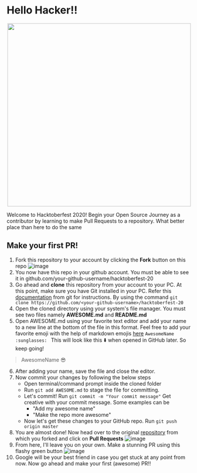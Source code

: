 # Hello Hacker!!

<p align="center">
	<img src="https://embed-fastly.wistia.com/deliveries/49bd387c40e2c5aada92abdf973bc46d.webp?image_crop_resized=960x540" width=500>

Welcome to Hacktoberfest 2020! Begin your Open Source Journey as a contributor by learning to make Pull Requests to a repository. What better place than here to do the same 
	
</p>

## Make your first PR!
1. Fork this repository to your account by clicking the **Fork** button on this repo
![image](https://user-images.githubusercontent.com/20596763/94799620-06c53d00-0401-11eb-8e78-358c67a67e91.png)
2. You now have this repo in your github account. You must be able to see it in github.com/your-github-username/hacktoberfest-20 
3. Go ahead and **clone** this repository from your account to your PC. At this point, make sure you have Git installed in your PC. Refer this [documentation](https://git-scm.com/book/en/v2/Getting-Started-Installing-Git) from git for instructions. By using the command 
`git clone https://github.com/<your-github-username>/hacktoberfest-20`
4. Open the cloned directory using your system's file manager. You must see two files namely **AWESOME.md** and **README.md**
5. Open AWESOME.md using your favorite text editor and add your name to a new line at the bottom of the file in this format. Feel free to add your favorite emoji with the help of markdown emojis [here](https://gist.github.com/rxaviers/7360908)
`AwesomeName :sunglasses: `
This will look like this :arrow_down: when opened in GitHub later. So keep going!
> AwesomeName :sunglasses:
6. After adding your name, save the file and close the editor.
7. Now commit your changes by following the below steps
	- Open terminal/command prompt inside the cloned folder
	- Run `git add AWESOME.md` to stage the file for committing.
	- Let's commit! Run `git commit -m "Your commit message"` Get creative with your commit message. Some examples can be 
		- "Add my awesome name"
		- "Make the repo more awesome"
	- Now let's get these changes to your GitHub repo. Run `git push origin master`
8. You are almost done! Now head over to the original [repository](https://github.com/ashwinkey04/hacktoberfest-20) from which you forked and click on **Pull Requests**
![image](https://user-images.githubusercontent.com/20596763/94802236-e8614080-0404-11eb-9e0c-c30ff2eb3a52.png)
9. From here, I'll leave you on your own. Make a stunning PR using this flashy green button 
![image](https://user-images.githubusercontent.com/20596763/94802325-13e42b00-0405-11eb-98c2-84902d10ed45.png)
10. Google will be your best friend in case you get stuck at any point from now. Now go ahead and make your first (awesome) PR!! 
